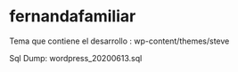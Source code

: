 # fernandafamiliar

Tema que contiene el desarrollo : wp-content/themes/steve

Sql Dump: wordpress_20200613.sql